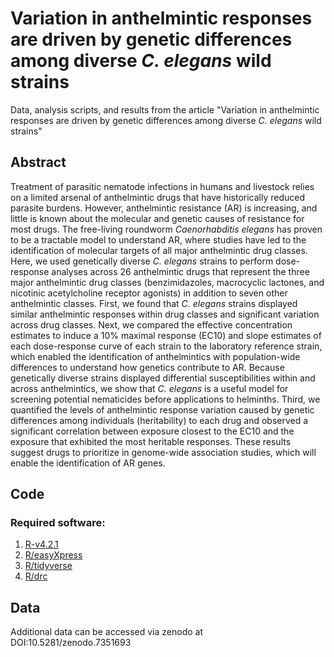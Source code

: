 # Variation in anthelmintic responses are driven by genetic differences among diverse *C. elegans* wild strains

Data, analysis scripts, and results from the article "Variation in anthelmintic responses are driven by genetic differences among diverse *C. elegans* wild strains"

## Abstract
Treatment of parasitic nematode infections in humans and livestock relies on a limited arsenal of anthelmintic drugs that have historically reduced parasite burdens. However, anthelmintic resistance (AR) is increasing, and little is known about the molecular and genetic causes of resistance for most drugs. The free-living roundworm *Caenorhabditis elegans* has proven to be a tractable model to understand AR, where studies have led to the identification of molecular targets of all major anthelmintic drug classes. Here, we used genetically diverse *C. elegans* strains to perform dose-response analyses across 26 anthelmintic drugs that represent the three major anthelmintic drug classes (benzimidazoles, macrocyclic lactones, and nicotinic acetylcholine receptor agonists) in addition to seven other anthelmintic classes. First, we found that *C. elegans* strains displayed similar anthelmintic responses within drug classes and significant variation across drug classes. Next, we compared the effective concentration estimates to induce a 10% maximal response (EC10) and slope estimates of each dose-response curve of each strain to the laboratory reference strain, which enabled the identification of anthelmintics with population-wide differences to understand how genetics contribute to AR. Because genetically diverse strains displayed differential susceptibilities within and across anthelmintics, we show that *C. elegans* is a useful model for screening potential nematicides before applications to helminths. Third, we quantified the levels of anthelmintic response variation caused by genetic differences among individuals (heritability) to each drug and observed a significant correlation between exposure closest to the EC10 and the exposure that exhibited the most heritable responses. These results suggest drugs to prioritize in genome-wide association studies, which will enable the identification of AR genes.


## Code
### Required software: 
1. [R-v4.2.1](https://www.r-project.org/)
1. [R/easyXpress](https://github.com/AndersenLab/easyXpress)
1. [R/tidyverse](https://www.tidyverse.org/)
1. [R/drc](https://cran.r-project.org/web/packages/drc/index.html)

## Data
Additional data can be accessed via zenodo at DOI:10.5281/zenodo.7351693
